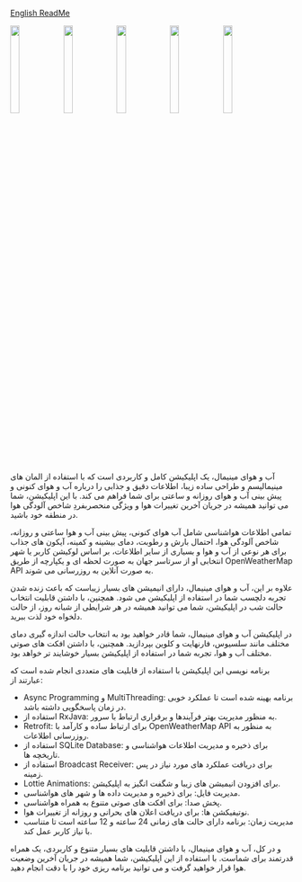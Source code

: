 [English ReadMe](https://github.com/AliImanifard/MinimalWeather/blob/master/README.md)

<div dir=”rtl”>

<img src="https://github.com/AliImanifard/MinimalWeather/assets/139173054/91bc2151-cb2a-47bf-bf75-e0ee15edaec2"  width="18%" height="20%">
<img src="https://github.com/AliImanifard/MinimalWeather/assets/139173054/d8275c0a-a57d-4987-8f2d-fd9098c93904"  width="18%" height="20%">
<img src="https://github.com/AliImanifard/MinimalWeather/assets/139173054/306b484a-b5c4-47be-9d07-0c1b55d0ab82"  width="18%" height="20%">
<img src="https://github.com/AliImanifard/MinimalWeather/assets/139173054/a1b39c39-7278-4e02-aab3-00ae596fd744"  width="18%" height="20%">
<img src="https://github.com/AliImanifard/MinimalWeather/assets/139173054/34aea177-9860-47fa-b9f4-7b01003eb4f7"  width="18%" height="20%">


آب و هوای مینیمال، یک اپلیکیشن کامل و کاربردی است که با استفاده از المان های مینیمالیسم و طراحی ساده زیبا، اطلاعات دقیق و جذابی را درباره آب و هوای کنونی و پیش بینی آب و هوای روزانه و ساعتی برای شما فراهم می کند. با این اپلیکیشن، شما می توانید همیشه در جریان آخرین تغییرات هوا و ویژگی منحصربفردِ شاخص آلودگی هوا در منطقه خود باشید.

تمامی اطلاعات هواشناسی شامل آب هوای کنونی، پیش بینی آب و هوا ساعتی و روزانه، شاخص آلودگی هوا، احتمال بارش و رطوبت، دمای بیشینه و کمینه، آیکون های جذاب برای هر نوعی از آب و هوا و بسیاری از سایر اطلاعات، بر اساس لوکیشن کاربر یا شهر انتخابی او از سرتاسر جهان به صورت لحظه ای و یکپارچه از طریق OpenWeatherMap API به صورت آنلاین به روزرسانی می شوند.

علاوه بر این، آب و هوای مینیمال، دارای انیمیشن های بسیار زیباست که باعث زنده شدن تجربه دلچسب شما در استفاده از اپلیکیشن می شود. همچنین، با داشتن قابلیت انتخاب حالت شب در اپلیکیشن، شما می توانید همیشه در هر شرایطی از شبانه روز، از حالت دلخواه خود لذت ببرید.

در اپلیکیشن آب و هوای مینیمال، شما قادر خواهید بود به انتخاب حالت اندازه گیری دمای مختلف مانند سلسیوس، فارنهایت و کلوین بپردازید. همچنین، با داشتن افکت های صوتی مختلف آب و هوا، تجربه شما در استفاده از اپلیکیشن بسیار خوشایند تر خواهد بود.

برنامه نویسی این اپلیکیشن با استفاده از قابلیت های متعددی انجام شده است که عبارتند از:

- Async Programming و MultiThreading: برنامه بهینه شده است تا عملکرد خوبی در زمان پاسخگویی داشته باشد.
- استفاده از RxJava: به منظور مدیریت بهتر فرآیندها و برقراری ارتباط با سرور.
- Retrofit: برای ارتباط ساده و کارآمد با OpenWeatherMap API به منظور به روزرسانی اطلاعات.
- استفاده از SQLite Database: برای ذخیره و مدیریت اطلاعات هواشناسی و تاریخچه ها.
- استفاده از Broadcast Receiver: برای دریافت عملکرد های مورد نیاز در پس زمینه.
- Lottie Animations: برای افزودن انیمیشن های زیبا و شگفت انگیز به اپلیکیشن.
- مدیریت فایل: برای ذخیره و مدیریت داده ها و شهر های هواشناسی.
- پخش صدا: برای افکت های صوتی متنوع به همراه هواشناسی.
- نوتیفیکشن ها: برای دریافت اعلان های بحرانی و روزانه از تغییرات هوا.
- مدیریت زمان: برنامه دارای حالت های زمانی 24 ساعته و 12 ساعته است تا متناسب با نیاز کاربر عمل کند.

و در کل، آب و هوای مینیمال، با داشتن قابلیت های بسیار متنوع و کاربردی، یک همراه قدرتمند برای شماست. با استفاده از این اپلیکیشن، شما همیشه در جریان آخرین وضعیت هوا قرار خواهید گرفت و می توانید برنامه ریزی خود را با دقت انجام دهید.

</div>
